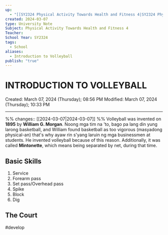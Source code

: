 ```yaml
---
up:
  - "[[SY2324 Physical Activity Towards Health and Fitness 4|SY2324 Physical Activity Towards Health and Fitness 4]]"
created: 2024-03-07
type: University Note
Subject: Physical Activity Towards Health and Fitness 4
Teacher: 
School Year: SY2324
tags:
  - School
aliases:
  - Introduction to Volleyball
publish: "true"
---
```

# INTRODUCTION TO VOLLEYBALL
Created: March 07, 2024 (Thursday); 08:56 PM
Modified: March 07, 2024 (Thursday); 10:33 PM
***
%%
changes:: [[2024-03-07|2024-03-07]]
%%
Volleyball was invented on **1895** by **William G. Morgan**. Noong mga tim na 'to, bago pa lang din yung larong basketball, and William found basketball as too vigorous (masyadong physical-an) that's why ayaw rin s'yang laruin ng mga businessmen at students. He invented volleyball because of this reason. Additionally, it was called **Mintonette**, which means being separated by net, during that time.

## Basic Skills

1. Service
2. Forearm pass
3. Set pass/Overhead pass
4. Spike
5. Block
6. Dig



## The Court

#develop 